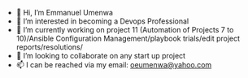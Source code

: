 - 👋 Hi, I’m Emmanuel Umenwa
- 👀 I’m interested in becoming a Devops Professional
- 🌱 I’m currently working on project 11 (Automation of Projects 7 to 10)/Ansible Configuration Management/playbook trials/edit project reports/resolutions/
- 💞️ I’m looking to collaborate on any start up project
- 📫 I can be reached via my email: oeumenwa@yahoo.com

<!---
eoumenwa/eoumenwa is a ✨ special ✨ repository because its `README.md` (this file) appears on your GitHub profile.
You can click the Preview link to take a look at your changes.
--->
